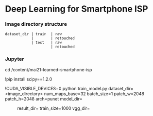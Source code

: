 # Deep Learning for Smartphone ISP 

### Image directory structure

    dataset_dir | train  | raw
                |        | retouched
                | test   | raw
                         | retouched

### Jupyter

  cd /content/mai21-learned-smartphone-isp
  
  !pip install scipy==1.2.0
  
  !CUDA_VISIBLE_DEVICES=0 python train_model.py dataset_dir=<image_directory> num_maps_base=32 batch_size=1 patch_w=2048 patch_h=2048 arch=punet model_dir=<dir where model saved> result_dir=<result images> train_size=1000 vgg_dir=<path to vgg weights>
  

